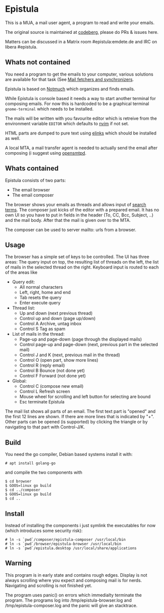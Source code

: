 Epistula
==

This is a MUA, a mail user agent, a program to read and write your emails.

The original source is maintained at [codeberg](https://codeberg.org/mdt/epistula), please do PRs & issues here.

Matters can be discussed in a Matrix room #epistula:emdete.de and IRC on libera #epistula.

Whats not contained
--

You need a program to get the emails to your computer, various solutions are available for that task (See [Mail fetchers and synchronizers](https://notmuchmail.org/software/).

Epistula is based on [Notmuch](https://notmuchmail.org/) which organizes and finds emails.

While Epistula is console based it needs a way to start another terminal for composing emails. For now this is hardcoded to be a graphical terminal `gnome-terminal` which needs to be installed.

The mails will be written with you favourite editor which is retreive from the environment variable `EDITOR` which defaults to [nvim](http://neovim.org/) if not set.

HTML parts are dumped to pure text using [elinks](http://elinks.cz/) which should be installed as well.

A local MTA, a mail transfer agent is needed to actually send the email after composing (i suggest using [opensmtpd](https://www.opensmtpd.org/).

Whats contained
--

Epistula consists of two parts:

- The email browser
- The email composer

The browser shows your emails as threads and allows input of [search terms](https://notmuchmail.org/manpages/notmuch-search-terms-7/). The composer just kicks of the editor with a prepared email. It has no own UI so you have to put in fields in the header (To, CC, Bcc, Subject, ..) and the mail body. After that the mail is given over to the MTA.

The composer can be used to server mailto: urls from a browser.

Usage
--

The browser has a simple set of keys to be controlled. The UI has three areas: The query input on top, the resulting list of threads on the left, the list of mails in the selected thread on the right. Keyboard input is routed to each of the areas like

- Query edit:
	- All normal characters
	- Left, right, home and end
	- Tab resets the query
	- Enter execute query
- Thread list:
	- Up and down (next previous thread)
	- Control up and down (page up/down)
	- Control A Archive, untag inbox
	- Control S Tag as spam
- List of mails in the thread:
	- Page-up and page-down (page through the displayed mails)
	- Control page-up and page-down (next, previous part in the selected mail)
	- Control J and K (next, previous mail in the thread)
	- Control O (open part, show more lines)
	- Control R (reply email)
	- Control B Bounce (not done yet)
	- Control F Forward (not done yet)
- Global:
	- Control C (compose new email)
	- Control L Refresh screen
	- Mouse wheel for scrolling and left button for selecting are bound
	- Esc terminate Epistula

The mail list shows all parts of an email. The first text part is "opened" and the first 12 lines are shown. If there are more lines that is indicated by "+". Other parts can be opened (is supported) by clicking the triangle or by navigating to that part with Control-J/K.

Build
--

You need the go compiler, Debian based systems install it with:

```
# apt install golang-go
```

and compile the two components with

```
$ cd browser
$ GOOS=linux go build
$ cd ../composer
$ GOOS=linux go build
$ cd ..
```

Install
--

Instead of installing the components i just symlink the executables for now (which introduces some security risk):

```
# ln -s `pwd`/composer/epistula-composer /usr/local/bin
# ln -s `pwd`/browser/epistula-browser /usr/local/bin
# ln -s `pwd`/epistula.desktop /usr/local/share/applications
```

Warning
--

This program is in early state and contains rough edges. Display is not always scrolling where you expect and composing mail is for nerds. Navigating and scrolling is not finished yet.

The program uses panic() on errors which immedialty terminate the program. The programs log into /tmp/epistula-browser.log and /tmp/epistula-composer.log and the panic will give an stacktrace.

